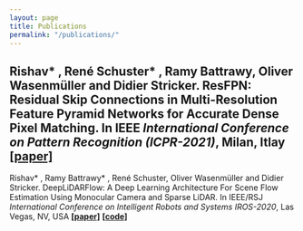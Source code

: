 ```yaml
---
layout: page
title: Publications
permalink: "/publications/"
---
```



Rishav* , René Schuster* , Ramy Battrawy, Oliver Wasenmüller and Didier Stricker. ResFPN: Residual Skip Connections in Multi-Resolution Feature Pyramid Networks for Accurate Dense Pixel Matching. In IEEE *International Conference on Pattern Recognition (ICPR-2021)*, Milan, Itlay [**[paper]**](https://arxiv.org/abs/2006.12235)
-----
Rishav* , Ramy Battrawy* , René Schuster, Oliver Wasenmüller and Didier Stricker. DeepLiDARFlow: A Deep Learning Architecture For Scene Flow Estimation Using Monocular Camera and Sparse LiDAR. In IEEE/RSJ *International Conference on Intelligent Robots and Systems IROS-2020*, Las Vegas, NV, USA [**[paper]**](https://drive.google.com/file/d/1JNMqfkK0yghZ2bYV9njsFuM9Qc251Cyt/view?usp=sharing) [**[code]**](#)
 
